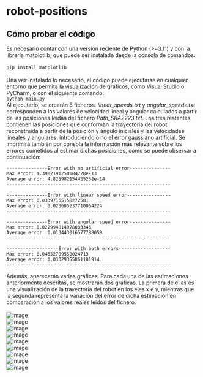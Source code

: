 # robot-positions

## Cómo probar el código
Es necesario contar con una versíon reciente de Python (>=3.11) y con la librería matplotlib, que puede ser instalada desde la consola de comandos:\
\
`pip install matplotlib` \
\
Una vez instalado lo necesario, el código puede ejecutarse en cualquier entorno que permita la visualización de gráficos, como Visual Studio o PyCharm, o con el siguiente comando:
\
`python main.py`
\
Al ejecutarlo, se crearán 5 ficheros. *linear_speeds.txt* y *angular_speeds.txt* corresponden a los valores de velocidad lineal y angular calculados
a partir de las posiciones leídas del fichero *Path_SRA2223.txt*. Los tres restantes contienen las posiciones que conforman la trayectoria del robot reconstruida a partir de la posición y ángulo iniciales y las
velocidades lineales y angulares, introduciendo o no el error gaussiano artificial. Se imprimirá también por consola la información más relevante sobre los errores cometidos al estimar dichas posiciones, como se puede observar a continuación:

```
---------------Error with no artificial error---------------
Max error: 1.3902191258184728e-13
Average error: 4.825982154435232e-14
------------------------------------------------------------

---------------Error with linear speed error----------------
Max error: 0.03397165158272581
Average error: 0.023605237710064224
------------------------------------------------------------

---------------Error with angular speed error---------------
Max error: 0.022994814978083346
Average error: 0.013443016577788059
------------------------------------------------------------

-------------------Error with both errors-------------------
Max error: 0.04552709558024713
Average error: 0.03329355861181914
------------------------------------------------------------
```

Además, aparecerán varias gráficas. Para cada una de las estimaciones anteriormente descritas, se mostrarán dos gráficas. La primera de ellas es una visualización de la trayectoria del robot en los ejes x e y, mientras que la segunda representa la variación del error
de dicha estimación en comparación a los valores reales leídos del fichero.\
\
![image](https://github.com/Alejandro-M-Cruz/robot-positions/assets/113340373/38a68fc6-d7f0-47f5-8020-3392239f2bb4)
\
![image](https://github.com/Alejandro-M-Cruz/robot-positions/assets/113340373/4373839e-186f-4d7d-889a-49070596b81b)
\
![image](https://github.com/Alejandro-M-Cruz/robot-positions/assets/113340373/c97f488c-6e4c-4f73-9cb6-8dcb40f3c4da)
\
![image](https://github.com/Alejandro-M-Cruz/robot-positions/assets/113340373/60885170-2886-43db-85ef-b1aebb4885a3)
\
![image](https://github.com/Alejandro-M-Cruz/robot-positions/assets/113340373/27c3c067-935a-46c2-ad72-f94ca576205d)
\
![image](https://github.com/Alejandro-M-Cruz/robot-positions/assets/113340373/422d703b-949a-4abb-a386-f182d4043b10)
\
![image](https://github.com/Alejandro-M-Cruz/robot-positions/assets/113340373/dcdac1fc-182b-4a89-9879-b1d04176d218)
\
![image](https://github.com/Alejandro-M-Cruz/robot-positions/assets/113340373/e3d62be7-3fe3-4a52-ba77-0826ad5322ad)
\
![image](https://github.com/Alejandro-M-Cruz/robot-positions/assets/113340373/fa176337-547d-45aa-a6b8-d3f424d09333)


